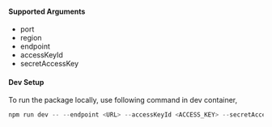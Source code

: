 #### Supported Arguments

- port
- region
- endpoint
- accessKeyId
- secretAccessKey

#### Dev Setup

To run the package locally, use following command in dev container,

```js
npm run dev -- --endpoint <URL> --accessKeyId <ACCESS_KEY> --secretAccessKey <SECRET>
```